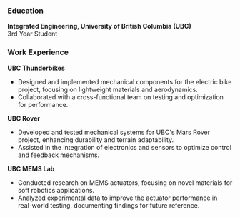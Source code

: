 ### Education
**Integrated Engineering, University of British Columbia (UBC)**  
3rd Year Student

### Work Experience

**UBC Thunderbikes**  
- Designed and implemented mechanical components for the electric bike project, focusing on lightweight materials and aerodynamics.
- Collaborated with a cross-functional team on testing and optimization for performance.

**UBC Rover**  
- Developed and tested mechanical systems for UBC's Mars Rover project, enhancing durability and terrain adaptability.
- Assisted in the integration of electronics and sensors to optimize control and feedback mechanisms.

**UBC MEMS Lab**  
- Conducted research on MEMS actuators, focusing on novel materials for soft robotics applications.
- Analyzed experimental data to improve the actuator performance in real-world testing, documenting findings for future reference.
